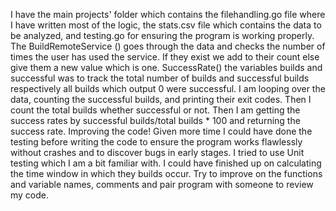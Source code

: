 I have the main projects' folder which contains the filehandling.go file where I have written most of the logic, the stats.csv file which contains the data to be analyzed, and testing.go for ensuring the program is working properly.
The BuildRemoteService () goes through the data and checks the number of times the user has used the service. If they exist we add to their count else give them a new value which is one. 
SuccessRate() the variables builds and successful was to track the total number of builds and successful builds respectively all builds which output 0 were successful. I am looping over the data, counting the successful builds, and printing their exit codes. Then I count the total builds whether successful or not. Then I am getting the success rates by successful builds/total builds * 100 and returning the success rate.
Improving the code! Given more time I could have done the testing before writing the code to ensure the program works flawlessly without crashes and to discover bugs in early stages. I tried to use Unit testing which I am a bit familiar with. I could have finished up on calculating the time window in which they builds occur. Try to improve on the functions and variable names, comments and pair program with someone to review my code.
